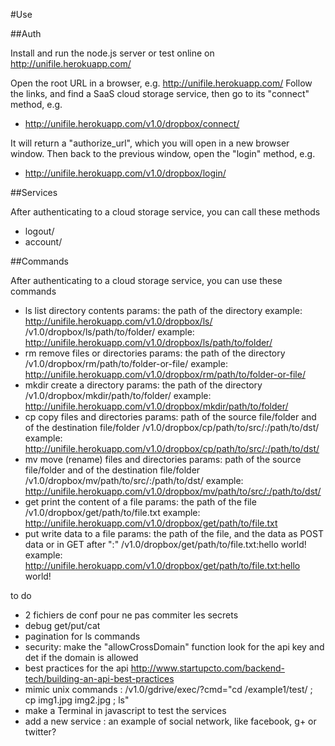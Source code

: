 #Use


##Auth

Install and run the node.js server or test online on http://unifile.herokuapp.com/

Open the root URL in a browser, e.g. http://unifile.herokuapp.com/
Follow the links, and find a SaaS cloud storage service, then go to its "connect" method, e.g.
* http://unifile.herokuapp.com/v1.0/dropbox/connect/

It will return a "authorize_url", which you will open in a new browser window. Then back to the previous window, open the "login" method, e.g.
* http://unifile.herokuapp.com/v1.0/dropbox/login/

##Services

After authenticating to a cloud storage service, you can call these methods

* logout/
* account/

##Commands

After authenticating to a cloud storage service, you can use these commands

* ls
  list directory contents
  params: the path of the directory
  example: http://unifile.herokuapp.com/v1.0/dropbox/ls/
  /v1.0/dropbox/ls/path/to/folder/
  example: http://unifile.herokuapp.com/v1.0/dropbox/ls/path/to/folder/
* rm
  remove files or directories
  params: the path of the directory
  /v1.0/dropbox/rm/path/to/folder-or-file/
  example: http://unifile.herokuapp.com/v1.0/dropbox/rm/path/to/folder-or-file/
* mkdir
  create a directory
  params: the path of the directory
  /v1.0/dropbox/mkdir/path/to/folder/
  example: http://unifile.herokuapp.com/v1.0/dropbox/mkdir/path/to/folder/
* cp
  copy files and directories
  params: path of the source file/folder and of the destination file/folder
  /v1.0/dropbox/cp/path/to/src/:/path/to/dst/
  example: http://unifile.herokuapp.com/v1.0/dropbox/cp/path/to/src/:/path/to/dst/
* mv
  move (rename) files and directories
  params: path of the source file/folder and of the destination file/folder
  /v1.0/dropbox/mv/path/to/src/:/path/to/dst/
  example: http://unifile.herokuapp.com/v1.0/dropbox/mv/path/to/src/:/path/to/dst/
* get
  print the content of a file
  params: the path of the file
  /v1.0/dropbox/get/path/to/file.txt
  example: http://unifile.herokuapp.com/v1.0/dropbox/get/path/to/file.txt
* put
  write data to a file
  params: the path of the file, and the data as POST data or in GET after ":"
  /v1.0/dropbox/get/path/to/file.txt:hello world!
  example: http://unifile.herokuapp.com/v1.0/dropbox/get/path/to/file.txt:hello world!


to do
- 2 fichiers de conf pour ne pas commiter les secrets
- debug get/put/cat
- pagination for ls commands
- security: make the "allowCrossDomain" function look for the api key and det if the domain is allowed
- best practices for the api
  http://www.startupcto.com/backend-tech/building-an-api-best-practices
- mimic unix commands : /v1.0/gdrive/exec/?cmd="cd /example1/test/ ; cp img1.jpg img2.jpg ; ls"
- make a Terminal in javascript to test the services
- add a new service : an example of social network, like facebook, g+ or twitter?



